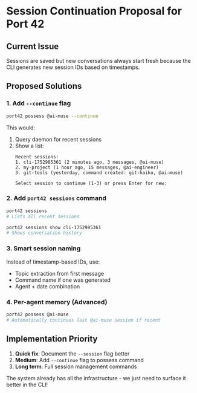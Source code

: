 # Session Continuation Proposal for Port 42

## Current Issue
Sessions are saved but new conversations always start fresh because the CLI generates new session IDs based on timestamps.

## Proposed Solutions

### 1. Add `--continue` flag
```bash
port42 possess @ai-muse --continue
```

This would:
1. Query daemon for recent sessions
2. Show a list:
   ```
   Recent sessions:
   1. cli-1752985361 (2 minutes ago, 3 messages, @ai-muse)
   2. my-project (1 hour ago, 15 messages, @ai-engineer) 
   3. git-tools (yesterday, command created: git-haiku, @ai-muse)
   
   Select session to continue (1-3) or press Enter for new:
   ```

### 2. Add `port42 sessions` command
```bash
port42 sessions
# Lists all recent sessions

port42 sessions show cli-1752985361
# Shows conversation history
```

### 3. Smart session naming
Instead of timestamp-based IDs, use:
- Topic extraction from first message
- Command name if one was generated
- Agent + date combination

### 4. Per-agent memory (Advanced)
```bash
port42 possess @ai-muse
# Automatically continues last @ai-muse session if recent
```

## Implementation Priority

1. **Quick fix**: Document the `--session` flag better
2. **Medium**: Add `--continue` flag to possess command
3. **Long term**: Full session management commands

The system already has all the infrastructure - we just need to surface it better in the CLI!